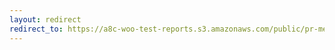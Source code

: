 ```yaml
---
layout: redirect
redirect_to: https://a8c-woo-test-reports.s3.amazonaws.com/public/pr-merge/39587/e2e/index.html
---
```

